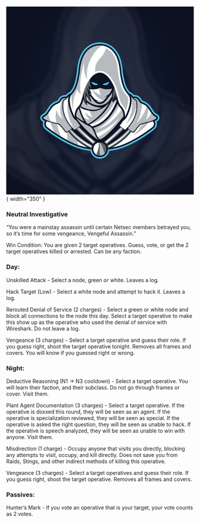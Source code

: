 ![vengefulassassin.png](Images/vengefulassassin.png){ width="350" }

### **Neutral Investigative**

“You were a mainstay assassin until certain Netsec members betrayed you, so it’s time for some vengeance, Vengeful Assassin.”

Win Condition: You are given 2 target operatives. Guess, vote, or get the 2 target operatives killed or arrested. Can be any faction.

### **Day:**

Unskilled Attack - Select a node, green or white. Leaves a log.

Hack Target (Low) - Select a white node and attempt to hack it. Leaves a log.

Rerouted Denial of Service (2 charges) - Select a green or white node and block all connections to the node this day. Select a target operative to make this show up as the operative who used the denial of service with Wireshark. Do not leave a log.

Vengeance (3 charges) - Select a target operative and guess their role. If you guess right, shoot the target operative tonight. Removes all frames and covers. You will know if you guessed right or wrong.

### **Night:**

Deductive Reasoning (N1 -> N3 cooldown) - Select a target operative. You will learn their faction, and their subclass. Do not go through frames or cover. Visit them.

Plant Agent Documentation (3 charges) - Select a target operative. If the operative is doxxed this round, they will be seen as an agent. If the operative is specialization reviewed, they will be seen as special. If the operative is asked the right question, they will be seen as unable to hack. If the operative is speech analyzed, they will be seen as unable to win with anyone. Visit them.

Misdirection (1 charge) - Occupy anyone that visits you directly, blocking any attempts to visit, occupy, and kill directly. Does not save you from Raids, Stings, and other indirect methods of killing this operative.

Vengeance (3 charges) - Select a target operatives and guess their role. If you guess right, shoot the target operative. Removes all frames and covers.

### **Passives:**

Hunter’s Mark - If you vote an operative that is your target, your vote counts as 2 votes.